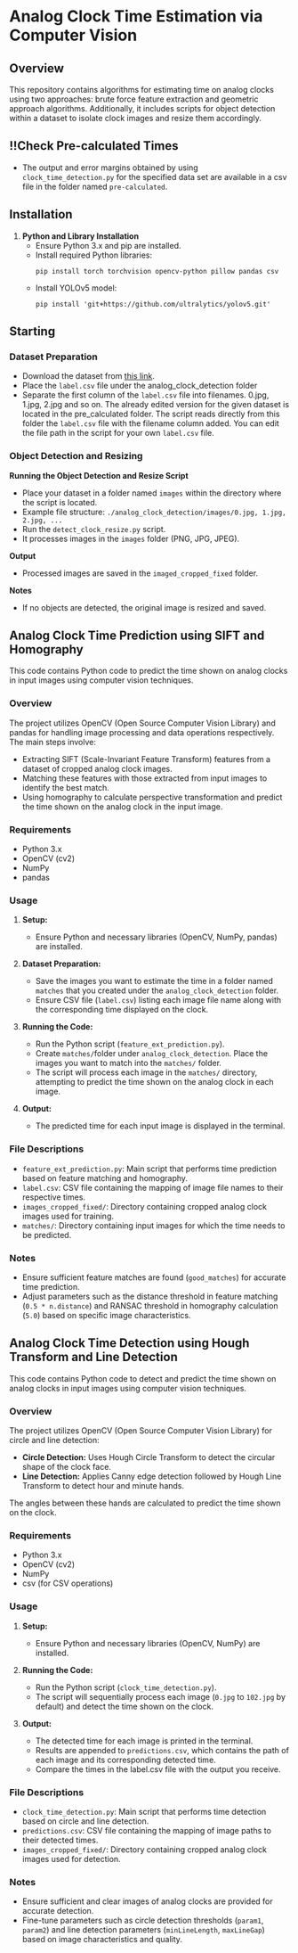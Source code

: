 # Analog Clock Time Estimation via Computer Vision
## Overview
This repository contains algorithms for estimating time on analog clocks using two approaches: brute force feature extraction and geometric approach algorithms. Additionally, it includes scripts for object detection within a dataset to isolate clock images and resize them accordingly.

## !!Check Pre-calculated Times
- The output and error margins obtained by using `clock_time_detection.py` for the specified data set are available in a csv file in the folder named `pre-calculated`. 
## Installation

1. **Python and Library Installation**
   - Ensure Python 3.x and pip are installed.
   - Install required Python libraries:
     ```
     pip install torch torchvision opencv-python pillow pandas csv
     ```
   - Install YOLOv5 model:
     ```
     pip install 'git+https://github.com/ultralytics/yolov5.git'
     ```

## Starting

### Dataset Preparation
- Download the dataset from [this link](https://www.kaggle.com/datasets/vctorsuarezvara/real-images-of-analogclocks).
- Place the `label.csv` file under the analog_clock_detection folder
- Separate the first column of the `label.csv` file into filenames. 0.jpg, 1.jpg, 2.jpg and so on. The already edited version for the given dataset is located in the pre_calculated folder. The script reads directly from this folder the `label.csv` file with the filename column added. You can edit the file path in the script for your own `label.csv` file.

### Object Detection and Resizing

**Running the Object Detection and Resize Script**
   - Place your dataset in a folder named `images` within the directory where the script is located.
   - Example file structure: `./analog_clock_detection/images/0.jpg, 1.jpg, 2.jpg, ...`
   - Run the `detect_clock_resize.py` script.
   - It processes images in the `images` folder (PNG, JPG, JPEG).

**Output**
   - Processed images are saved in the `imaged_cropped_fixed` folder.

**Notes**
   - If no objects are detected, the original image is resized and saved.

## Analog Clock Time Prediction using SIFT and Homography

This code contains Python code to predict the time shown on analog clocks in input images using computer vision techniques.

### Overview

The project utilizes OpenCV (Open Source Computer Vision Library) and pandas for handling image processing and data operations respectively. The main steps involve:
- Extracting SIFT (Scale-Invariant Feature Transform) features from a dataset of cropped analog clock images.
- Matching these features with those extracted from input images to identify the best match.
- Using homography to calculate perspective transformation and predict the time shown on the analog clock in the input image.

### Requirements

- Python 3.x
- OpenCV (cv2)
- NumPy
- pandas

### Usage

1. **Setup:**
   - Ensure Python and necessary libraries (OpenCV, NumPy, pandas) are installed.

2. **Dataset Preparation:**
   - Save the images you want to estimate the time in a folder named `matches` that you created under the `analog_clock_detection` folder.
   - Ensure CSV file (`label.csv`) listing each image file name along with the corresponding time displayed on the clock.

3. **Running the Code:**
   - Run the Python script (`feature_ext_prediction.py`).
   - Create `matches/`folder under `analog_clock_detection`. Place the images you want to match into the `matches/` folder.
   - The script will process each image in the `matches/` directory, attempting to predict the time shown on the analog clock in each image.

4. **Output:**
   - The predicted time for each input image is displayed in the terminal.

### File Descriptions

- `feature_ext_prediction.py`: Main script that performs time prediction based on feature matching and homography.
- `label.csv`: CSV file containing the mapping of image file names to their respective times.
- `images_cropped_fixed/`: Directory containing cropped analog clock images used for training.
- `matches/`: Directory containing input images for which the time needs to be predicted.

### Notes

- Ensure sufficient feature matches are found (`good_matches`) for accurate time prediction.
- Adjust parameters such as the distance threshold in feature matching (`0.5 * n.distance`) and RANSAC threshold in homography calculation (`5.0`) based on specific image characteristics.


## Analog Clock Time Detection using Hough Transform and Line Detection

This code contains Python code to detect and predict the time shown on analog clocks in input images using computer vision techniques.

### Overview

The project utilizes OpenCV (Open Source Computer Vision Library) for circle and line detection:
- **Circle Detection:** Uses Hough Circle Transform to detect the circular shape of the clock face.
- **Line Detection:** Applies Canny edge detection followed by Hough Line Transform to detect hour and minute hands.

The angles between these hands are calculated to predict the time shown on the clock.

### Requirements

- Python 3.x
- OpenCV (cv2)
- NumPy
- csv (for CSV operations)

### Usage

1. **Setup:**
   - Ensure Python and necessary libraries (OpenCV, NumPy) are installed.

2. **Running the Code:**
   - Run the Python script (`clock_time_detection.py`).
   - The script will sequentially process each image (`0.jpg` to `102.jpg` by default) and detect the time shown on the clock.

3. **Output:**
   - The detected time for each image is printed in the terminal.
   - Results are appended to `predictions.csv`, which contains the path of each image and its corresponding detected time.
   - Compare the times in the label.csv file with the output you receive.

### File Descriptions

- `clock_time_detection.py`: Main script that performs time detection based on circle and line detection.
- `predictions.csv`: CSV file containing the mapping of image paths to their detected times.
- `images_cropped_fixed/`: Directory containing cropped analog clock images used for detection.

### Notes

- Ensure sufficient and clear images of analog clocks are provided for accurate detection.
- Fine-tune parameters such as circle detection thresholds (`param1`, `param2`) and line detection parameters (`minLineLength`, `maxLineGap`) based on image characteristics and quality.
